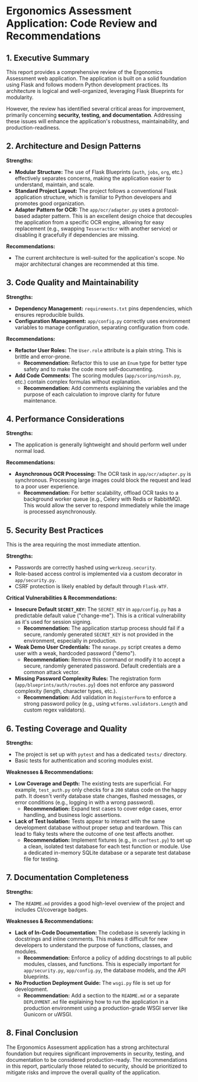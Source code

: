 # Ergonomics Assessment Application: Code Review and Recommendations

## 1. Executive Summary

This report provides a comprehensive review of the Ergonomics Assessment web application. The application is built on a solid foundation using Flask and follows modern Python development practices. Its architecture is logical and well-organized, leveraging Flask Blueprints for modularity.

However, the review has identified several critical areas for improvement, primarily concerning **security, testing, and documentation**. Addressing these issues will enhance the application's robustness, maintainability, and production-readiness.

## 2. Architecture and Design Patterns

**Strengths:**
*   **Modular Structure:** The use of Flask Blueprints (`auth`, `jobs`, `org`, etc.) effectively separates concerns, making the application easier to understand, maintain, and scale.
*   **Standard Project Layout:** The project follows a conventional Flask application structure, which is familiar to Python developers and promotes good organization.
*   **Adapter Pattern for OCR:** The `app/ocr/adapter.py` uses a protocol-based adapter pattern. This is an excellent design choice that decouples the application from a specific OCR engine, allowing for easy replacement (e.g., swapping `TesseractOcr` with another service) or disabling it gracefully if dependencies are missing.

**Recommendations:**
*   The current architecture is well-suited for the application's scope. No major architectural changes are recommended at this time.

## 3. Code Quality and Maintainability

**Strengths:**
*   **Dependency Management:** `requirements.txt` pins dependencies, which ensures reproducible builds.
*   **Configuration Management:** `app/config.py` correctly uses environment variables to manage configuration, separating configuration from code.

**Recommendations:**
*   **Refactor User Roles:** The `User.role` attribute is a plain string. This is brittle and error-prone.
    *   **Recommendation:** Refactor this to use an `Enum` type for better type safety and to make the code more self-documenting.
*   **Add Code Comments:** The scoring modules (`app/scoring/niosh.py`, etc.) contain complex formulas without explanation.
    *   **Recommendation:** Add comments explaining the variables and the purpose of each calculation to improve clarity for future maintenance.

## 4. Performance Considerations

**Strengths:**
*   The application is generally lightweight and should perform well under normal load.

**Recommendations:**
*   **Asynchronous OCR Processing:** The OCR task in `app/ocr/adapter.py` is synchronous. Processing large images could block the request and lead to a poor user experience.
    *   **Recommendation:** For better scalability, offload OCR tasks to a background worker queue (e.g., Celery with Redis or RabbitMQ). This would allow the server to respond immediately while the image is processed asynchronously.

## 5. Security Best Practices

This is the area requiring the most immediate attention.

**Strengths:**
*   Passwords are correctly hashed using `werkzeug.security`.
*   Role-based access control is implemented via a custom decorator in `app/security.py`.
*   CSRF protection is likely enabled by default through `Flask-WTF`.

**Critical Vulnerabilities & Recommendations:**
*   **Insecure Default `SECRET_KEY`:** The `SECRET_KEY` in `app/config.py` has a predictable default value ("change-me"). This is a critical vulnerability as it's used for session signing.
    *   **Recommendation:** The application startup process should fail if a secure, randomly generated `SECRET_KEY` is not provided in the environment, especially in production.
*   **Weak Demo User Credentials:** The `manage.py` script creates a demo user with a weak, hardcoded password ("demo").
    *   **Recommendation:** Remove this command or modify it to accept a secure, randomly generated password. Default credentials are a common attack vector.
*   **Missing Password Complexity Rules:** The registration form (`app/blueprints/auth/routes.py`) does not enforce any password complexity (length, character types, etc.).
    *   **Recommendation:** Add validation in `RegisterForm` to enforce a strong password policy (e.g., using `wtforms.validators.Length` and custom regex validators).

## 6. Testing Coverage and Quality

**Strengths:**
*   The project is set up with `pytest` and has a dedicated `tests/` directory.
*   Basic tests for authentication and scoring modules exist.

**Weaknesses & Recommendations:**
*   **Low Coverage and Depth:** The existing tests are superficial. For example, `test_auth.py` only checks for a `200` status code on the happy path. It doesn't verify database state changes, flashed messages, or error conditions (e.g., logging in with a wrong password).
    *   **Recommendation:** Expand test cases to cover edge cases, error handling, and business logic assertions.
*   **Lack of Test Isolation:** Tests appear to interact with the same development database without proper setup and teardown. This can lead to flaky tests where the outcome of one test affects another.
    *   **Recommendation:** Implement fixtures (e.g., in `conftest.py`) to set up a clean, isolated test database for each test function or module. Use a dedicated in-memory SQLite database or a separate test database file for testing.

## 7. Documentation Completeness

**Strengths:**
*   The `README.md` provides a good high-level overview of the project and includes CI/coverage badges.

**Weaknesses & Recommendations:**
*   **Lack of In-Code Documentation:** The codebase is severely lacking in docstrings and inline comments. This makes it difficult for new developers to understand the purpose of functions, classes, and modules.
    *   **Recommendation:** Enforce a policy of adding docstrings to all public modules, classes, and functions. This is especially important for `app/security.py`, `app/config.py`, the database models, and the API blueprints.
*   **No Production Deployment Guide:** The `wsgi.py` file is set up for development.
    *   **Recommendation:** Add a section to the `README.md` or a separate `DEPLOYMENT.md` file explaining how to run the application in a production environment using a production-grade WSGI server like Gunicorn or uWSGI.

## 8. Final Conclusion

The Ergonomics Assessment application has a strong architectural foundation but requires significant improvements in security, testing, and documentation to be considered production-ready. The recommendations in this report, particularly those related to security, should be prioritized to mitigate risks and improve the overall quality of the application.